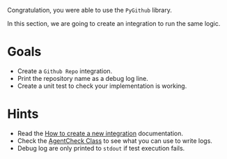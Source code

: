 Congratulation, you were able to use the `PyGithub` library.

In this section, we are going to create an integration to run the same logic.

# Goals
- Create a `Github Repo` integration.
- Print the repository name as a debug log line.
- Create a unit test to check your implementation is working.

# Hints
- Read the [How to create a new integration](https://docs.datadoghq.com/developers/integrations/new_check_howto/#scaffolding) documentation.
- Check the [AgentCheck Class](https://github.com/DataDog/integrations-core/blob/master/datadog_checks_base/datadog_checks/base/checks/base.py) to see what you can use to write logs.
- Debug log are only printed to `stdout` if test execution fails.

